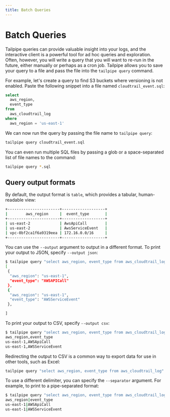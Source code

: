 ```yaml
---
title: Batch Queries
---
```


# Batch Queries

Tailpipe queries can provide valuable insight into your logs, and the interactive client is a powerful tool for ad hoc queries and exploration.  Often, however, you will write a query that you will want to re-run in the future, either manually or perhaps as a cron job.  Tailpipe allows you to save your query to a file and pass the file into the `tailpipe query` command.

For example, let's create a query to find S3 buckets where versioning is not enabled.  Paste the following snippet into a file named `cloudtrail_event.sql`:

```sql
select
  aws_region,
  event_type
from
  aws_cloudtrail_log
where
  aws_region = 'us-east-1'
```

We can now run the query by passing the file name to `tailpipe query`:
```bash
tailpipe query cloudtrail_event.sql
```

You can even run multiple SQL files by passing a glob or a space-separated list of file names to the command:
```bash
tailpipe query *.sql
```

## Query output formats
By default, the output format is `table`, which provides a tabular, human-readable view:
```bash
+-----------------------+-------------------+
|        aws_region     |  event_type       |
+-----------------------+-------------------+
| us-east-2             | AwsApiCall        |
| us-east-2             | AwsServiceEvent   |
| vpc-0bf2ca1f6a9319eea | 172.16.0.0/16     |
+-----------------------+-------------------+
```
  
You can use the `--output` argument to output in a different format.  To print your output to JSON, specify `--output json`:

```bash
$ tailpipe query "select aws_region, event_type from aws_cloudtrail_log" --output json
[
 {
  "aws_region": "us-east-1",
  "event_type": "AWSAPICall"
 },
 {
  "aws_region": "us-east-1",
  "event_type": "AWSServiceEvent"
 },

]

```

To print your output to CSV, specify `--output csv`:

```bash
$ tailpipe query "select aws_region, event_type from aws_cloudtrail_log" --output csv
aws_region,event_type
us-east-1,AWSApiCall
us-east-1,AWSServiceEvent
```

Redirecting the output to CSV is a common way to export data for use in other tools, such as Excel:

```bash
tailpipe query "select aws_region, event_type from aws_cloudtrail_log" --output csv > cloudtrail_events.csv
```


To use a different delimiter, you can specify the `--separator` argument.  For example, to print to a pipe-separated format:

```bash
$ tailpipe query "select aws_region, event_type from aws_cloudtrail_log" --output csv --separator '|'
aws_region|event_type
us-east-1|AWSApiCall
us-east-1|AWSServiceEvent
```
